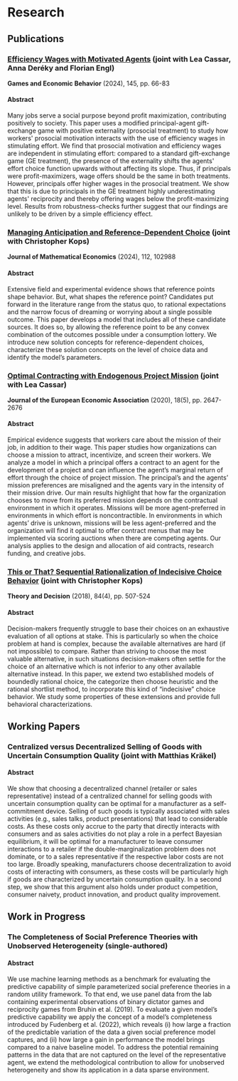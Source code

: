 # Research

## Publications
### [Efficiency Wages with Motivated Agents](https://www.sciencedirect.com/science/article/pii/S0899825624000307) (joint with Lea Cassar, Anna Deréky and Florian Engl)

**Games and Economic Behavior** (2024), 145, pp. 66-83

#### Abstract
Many jobs serve a social purpose beyond profit maximization, contributing positively to society. This paper uses a modified principal-agent gift-exchange game with positive externality (prosocial treatment) to study how workers' prosocial motivation interacts with the use of efficiency wages in stimulating effort. We find that prosocial motivation and efficiency wages are independent in stimulating effort: compared to a standard gift-exchange game (GE treatment), the presence of the externality shifts the agents' effort choice function upwards without affecting its slope. Thus, if principals were profit-maximizers, wage offers should be the same in both treatments. However, principals offer higher wages in the prosocial treatment. We show that this is due to principals in the GE treatment highly underestimating agents' reciprocity and thereby offering wages below the profit-maximizing level. Results from robustness-checks further suggest that our findings are unlikely to be driven by a simple efficiency effect.

### [Managing Anticipation and Reference-Dependent Choice](https://www.sciencedirect.com/science/article/pii/S0304406824000508) (joint with Christopher Kops)

**Journal of Mathematical Economics** (2024), 112, 102988

#### Abstract
Extensive field and experimental evidence shows that reference points shape behavior. But, what shapes the reference point? Candidates put forward in the literature range from the status quo, to rational expectations and the narrow focus of dreaming or worrying about a single possible outcome. This paper develops a model that includes all of these candidate sources. It does so, by allowing the reference point to be any convex combination of the outcomes possible under a consumption lottery. We introduce new solution concepts for reference-dependent choices, characterize these solution concepts on the level of choice data and identify the model’s parameters.

### [Optimal Contracting with Endogenous Project Mission](https://scholar.google.com/scholar?oi=bibs&cluster=9361077569797977679&btnI=1&hl=en) (joint with Lea Cassar)

**Journal of the European Economic Association** (2020), 18(5), pp. 2647-2676

#### Abstract
Empirical evidence suggests that workers care about the mission of their job, in addition to their wage. This paper studies how organizations can choose a mission to attract, incentivize, and screen their workers. We analyze a model in which a principal offers a contract to an agent for the development of a project and can influence the agent’s marginal return of effort through the choice of project mission. The principal’s and the agents’ mission preferences are misaligned and the agents vary in the intensity of their mission drive. Our main results highlight that how far the organization chooses to move from its preferred mission depends on the contractual environment in which it operates. Missions will be more agent-preferred in environments in which effort is noncontractible. In environments in which agents’ drive is unknown, missions will be less agent-preferred and the organization will find it optimal to offer contract menus that may be implemented via scoring auctions when there are competing agents. Our analysis applies to the design and allocation of aid contracts, research funding, and creative jobs.

### [This or That? Sequential Rationalization of Indecisive Choice Behavior](https://scholar.google.com/scholar?oi=bibs&cluster=935449046387275988&btnI=1&hl=en) (joint with Christopher Kops)

**Theory and Decision** (2018), 84(4), pp. 507-524

#### Abstract
Decision-makers frequently struggle to base their choices on an exhaustive evaluation of all options at stake. This is particularly so when the choice problem at hand is complex, because the available alternatives are hard (if not impossible) to compare. Rather than striving to choose the most valuable alternative, in such situations decision-makers often settle for the choice of an alternative which is not inferior to any other available alternative instead. In this paper, we extend two established models of boundedly rational choice, the categorize then choose heuristic and the rational shortlist method, to incorporate this kind of “indecisive” choice behavior. We study some properties of these extensions and provide full behavioral characterizations.

## Working Papers

### Centralized versus Decentralized Selling of Goods with Uncertain Consumption Quality (joint with Matthias Kräkel) 

#### Abstract
We show that choosing a decentralized channel (retailer or sales representative) instead of a centralized channel for selling goods with uncertain consumption quality can be optimal for a manufacturer as a self-commitment device. Selling of such goods is typically associated with sales activities (e.g., sales talks, product presentations) that lead to considerable costs. As these costs only accrue to the party that directly interacts with consumers and as sales activities do not play a role in a perfect Bayesian equilibrium, it will be optimal for a manufacturer to leave consumer interactions to a retailer if the double-marginalization problem does not dominate, or to a sales representative if the respective labor costs are not too large. Broadly speaking, manufacturers choose decentralization to avoid costs of interacting with consumers, as these costs will be particularly high if goods are characterized by uncertain consumption quality. In a second step, we show that this argument also holds under product competition, consumer naivety, product innovation, and product quality improvement.
 
## Work in Progress
### The Completeness of Social Preference Theories with Unobserved Heterogeneity (single-authored)

#### Abstract
We use machine learning methods as a benchmark for evaluating the predictive capability of simple parameterized social preference theories in a random utility framework. To that end, we use panel data from the lab containing experimental observations of binary dictator games and reciprocity games from Bruhin et al. (2019). To evaluate a given model’s predictive capability we apply the concept of a model’s completeness introduced by Fudenberg et al. (2022), which reveals (i) how large a fraction of the predictable variation of the data a given social preference model captures, and (ii) how large a gain in performance the model brings compared to a naive baseline model. To address the potential remaining patterns in the data that are not captured on the level of the representative agent, we extend the methodological contribution to allow for unobserved heterogeneity and show its application in a data sparse environment.
